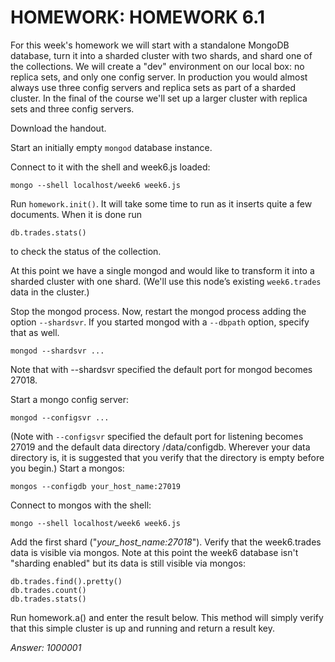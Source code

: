 # HOMEWORK: HOMEWORK 6.1
For this week's homework we will start with a standalone MongoDB database, turn it into a sharded cluster with two shards, and shard one of the collections.
We will create a "dev" environment on our local box: no replica sets, and only one config server.
In production you would almost always use three config servers and replica sets as part of a sharded cluster.
In the final of the course we'll set up a larger cluster with replica sets and three config servers.

Download the handout.

Start an initially empty `mongod` database instance.

Connect to it with the shell and week6.js loaded:
```
mongo --shell localhost/week6 week6.js
```

Run `homework.init()`.
It will take some time to run as it inserts quite a few documents.
When it is done run
```
db.trades.stats()
```
to check the status of the collection.

At this point we have a single mongod and would like to transform it into a sharded cluster with one shard.
(We'll use this node’s existing `week6.trades` data in the cluster.)

Stop the mongod process. Now, restart the mongod process adding the option `--shardsvr`.
If you started mongod with a `--dbpath` option, specify that as well.
```
mongod --shardsvr ...
```

Note that with --shardsvr specified the default port for mongod becomes 27018.

Start a mongo config server:
```
mongod --configsvr ...
```
(Note with `--configsvr` specified the default port for listening becomes 27019 and the default data directory /data/configdb. Wherever your data directory is, it is suggested that you verify that the directory is empty before you begin.)
Start a mongos:
```
mongos --configdb your_host_name:27019
```
Connect to mongos with the shell:
```
mongo --shell localhost/week6 week6.js
```
Add the first shard ("*your_host_name:27018*").
Verify that the week6.trades data is visible via mongos. Note at this point the week6 database isn't "sharding enabled" but its data is still visible via mongos:
```
db.trades.find().pretty()
db.trades.count()
db.trades.stats()
```

Run homework.a() and enter the result below.
This method will simply verify that this simple cluster is up and running and return a result key.

*Answer: 1000001*

